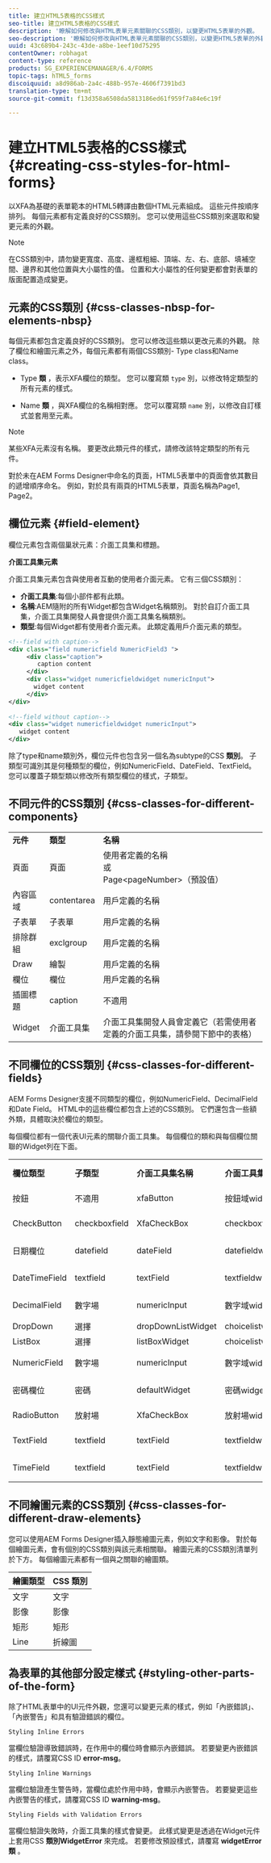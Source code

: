 ```yaml
---
title: 建立HTML5表格的CSS樣式
seo-title: 建立HTML5表格的CSS樣式
description: '瞭解如何修改與HTML表單元素關聯的CSS類別，以變更HTML5表單的外觀。 '
seo-description: '瞭解如何修改與HTML表單元素關聯的CSS類別，以變更HTML5表單的外觀。 '
uuid: 43c689b4-243c-43de-a8be-1eef10d75295
contentOwner: robhagat
content-type: reference
products: SG_EXPERIENCEMANAGER/6.4/FORMS
topic-tags: hTML5_forms
discoiquuid: a8d986ab-2a4c-488b-957e-4606f7391bd3
translation-type: tm+mt
source-git-commit: f13d358a6508da5813186ed61f959f7a84e6c19f

---
```



# 建立HTML5表格的CSS樣式 {#creating-css-styles-for-html-forms}

以XFA為基礎的表單範本的HTML5轉譯由數個HTML元素組成。 這些元件按順序排列。 每個元素都有定義良好的CSS類別。 您可以使用這些CSS類別來選取和變更元素的外觀。

>[!NOTE]
>
>在CSS類別中，請勿變更寬度、高度、邊框粗細、頂端、左、右、底部、填補空間、邊界和其他位置與大小屬性的值。 位置和大小屬性的任何變更都會對表單的版面配置造成變更。

## 元素的CSS類別 {#css-classes-nbsp-for-elements-nbsp}

每個元素都包含定義良好的CSS類別。 您可以修改這些類以更改元素的外觀。 除了欄位和繪圖元素之外，每個元素都有兩個CSS類別- Type class和Name class。

* Type **類** ，表示XFA欄位的類型。 您可以覆寫類 `type` 別，以修改特定類型的所有元素的樣式。

* Name **類** ，與XFA欄位的名稱相對應。 您可以覆寫類 `name` 別，以修改自訂樣式並套用至元素。

>[!NOTE]
>
>某些XFA元素沒有名稱。 要更改此類元件的樣式，請修改該特定類型的所有元件。

對於未在AEM Forms Designer中命名的頁面，HTML5表單中的頁面會依其數目的遞增順序命名。 例如，對於具有兩頁的HTML5表單，頁面名稱為Page1, Page2。

## 欄位元素 {#field-element}

欄位元素包含兩個巢狀元素：介面工具集和標題。

**介面工具集元素**

介面工具集元素包含與使用者互動的使用者介面元素。 它有三個CSS類別：

* **介面工具集**:每個小部件都有此類。
* **名稱**:AEM隨附的所有Widget都包含Widget名稱類別。 對於自訂介面工具集，介面工具集開發人員會提供介面工具集名稱類別。
* **類型**:每個Widget都有使用者介面元素。 此類定義用戶介面元素的類型。

```xml
<!--field with caption-->
<div class="field numericfield NumericField3 ">
     <div class="caption">
        caption content
     </div>
     <div class="widget numericfieldwidget numericInput">
       widget content
     </div>
</div>
 
<!--field without caption-->
<div class="widget numericfieldwidget numericInput">
   widget content
</div>
```

除了type和name類別外，欄位元件也包含另一個名為subtype的CSS **類別**。 子類型可識別其是何種類型的欄位，例如NumericField、DateField、TextField。 您可以覆蓋子類型類以修改所有類型欄位的樣式，子類型。

## 不同元件的CSS類別 {#css-classes-for-different-components}

<table> 
 <tbody> 
  <tr> 
   <td><strong>元件</strong></td> 
   <td><strong>類型</strong></td> 
   <td><strong>名稱</strong></td> 
  </tr> 
  <tr> 
   <td>頁面</td> 
   <td>頁面</td> 
   <td>使用者定義的名稱<br /> 或<br /> Page&lt;pageNumber&gt;（預設值）</td> 
  </tr> 
  <tr> 
   <td>內容區域</td> 
   <td>contentarea</td> 
   <td>用戶定義的名稱</td> 
  </tr> 
  <tr> 
   <td>子表單</td> 
   <td>子表單</td> 
   <td>用戶定義的名稱</td> 
  </tr> 
  <tr> 
   <td>排除群組</td> 
   <td>exclgroup</td> 
   <td>用戶定義的名稱</td> 
  </tr> 
  <tr> 
   <td>Draw</td> 
   <td>繪製</td> 
   <td>用戶定義的名稱</td> 
  </tr> 
  <tr> 
   <td>欄位</td> 
   <td>欄位</td> 
   <td>用戶定義的名稱</td> 
  </tr> 
  <tr> 
   <td>插圖標題</td> 
   <td>caption</td> 
   <td>不適用</td> 
  </tr> 
  <tr> 
   <td>Widget</td> 
   <td>介面工具集</td> 
   <td>介面工具集開發人員會定義它（若需使用者定義的介面工具集，請參閱下節中的表格）</td> 
  </tr> 
 </tbody> 
</table>

## 不同欄位的CSS類別 {#css-classes-for-different-fields}

AEM Forms Designer支援不同類型的欄位，例如NumericField、DecimalField和Date Field。 HTML中的這些欄位都包含上述的CSS類別。 它們還包含一些額外類，具體取決於欄位的類型。

每個欄位都有一個代表UI元素的關聯介面工具集。 每個欄位的類和與每個欄位關聯的Widget列在下面。

<table> 
 <tbody> 
  <tr> 
   <td><strong>欄位類型</strong></td> 
   <td><strong>子類型</strong></td> 
   <td><strong>介面工具集名稱</strong></td> 
   <td><strong>介面工具集類型</strong></td> 
   <td><strong>HTML UI標籤</strong></td> 
  </tr> 
  <tr> 
   <td>按鈕<br type="_moz" /> </td> 
   <td>不適用</td> 
   <td>xfaButton<br type="_moz" /> </td> 
   <td>按鈕域widget<br type="_moz" /> </td> 
   <td>input type=button<br type="_moz" /> </td> 
  </tr> 
  <tr> 
   <td>CheckButton<br type="_moz" /> </td> 
   <td>checkboxfield<br /> </td> 
   <td>XfaCheckBox<br type="_moz" /> </td> 
   <td>checkboxfieldwidget<br type="_moz" /> </td> 
   <td>輸入類型=複選框<br type="_moz" /> </td> 
  </tr> 
  <tr> 
   <td>日期欄位<br type="_moz" /> </td> 
   <td>datefield<br type="_moz" /> </td> 
   <td>dateField<br type="_moz" /> </td> 
   <td>datefieldwidget<br type="_moz" /> </td> 
   <td>輸入類型=文本<br type="_moz" /> </td> 
  </tr> 
  <tr> 
   <td>DateTimeField<br type="_moz" /> </td> 
   <td>textfield<br type="_moz" /> </td> 
   <td>textField<br type="_moz" /> </td> 
   <td>textfieldwidget</td> 
   <td>輸入類型=文本<br type="_moz" /> </td> 
  </tr> 
  <tr> 
   <td>DecimalField<br type="_moz" /> </td> 
   <td>數字場<br type="_moz" /> </td> 
   <td>numericInput<br type="_moz" /> </td> 
   <td>數字域widget<br type="_moz" /> </td> 
   <td>輸入類型=文本<br type="_moz" /> </td> 
  </tr> 
  <tr> 
   <td>DropDown<br type="_moz" /> </td> 
   <td>選擇<br type="_moz" /> </td> 
   <td>dropDownListWidget<br type="_moz" /> </td> 
   <td>choicelistwidget<br type="_moz" /> </td> 
   <td>sect</td> 
  </tr> 
  <tr> 
   <td>ListBox<br type="_moz" /> </td> 
   <td>選擇<br type="_moz" /> </td> 
   <td>listBoxWidget<br type="_moz" /> </td> 
   <td>choicelistwidget<br type="_moz" /> </td> 
   <td>ol</td> 
  </tr> 
  <tr> 
   <td>NumericField<br type="_moz" /> </td> 
   <td>數字場<br type="_moz" /> </td> 
   <td>numericInput<br type="_moz" /> </td> 
   <td>數字域widget<br type="_moz" /> </td> 
   <td>輸入類型=文本<br type="_moz" /> </td> 
  </tr> 
  <tr> 
   <td>密碼欄位<br type="_moz" /> </td> 
   <td>密碼<br type="_moz" /> </td> 
   <td>defaultWidget<br type="_moz" /> </td> 
   <td>密碼widget<br type="_moz" /> </td> 
   <td>輸入類型=密碼<br type="_moz" /> </td> 
  </tr> 
  <tr> 
   <td>RadioButton<br type="_moz" /> </td> 
   <td>放射場<br type="_moz" /> </td> 
   <td>XfaCheckBox<br type="_moz" /> </td> 
   <td>放射場widget<br type="_moz" /> </td> 
   <td>input type=radio<br type="_moz" /> </td> 
  </tr> 
  <tr> 
   <td>TextField<br type="_moz" /> </td> 
   <td>textfield<br type="_moz" /> </td> 
   <td>textField<br type="_moz" /> </td> 
   <td>textfieldwidget<br type="_moz" /> </td> 
   <td>輸入類型=文本<br type="_moz" /> </td> 
  </tr> 
  <tr> 
   <td>TimeField<br type="_moz" /> </td> 
   <td>textfield<br type="_moz" /> </td> 
   <td>textField<br type="_moz" /> </td> 
   <td>textfieldwidget<br type="_moz" /> </td> 
   <td>輸入類型=文本<br type="_moz" /> </td> 
  </tr> 
 </tbody> 
</table>

## 不同繪圖元素的CSS類別 {#css-classes-for-different-draw-elements}

您可以使用AEM Forms Designer插入靜態繪圖元素，例如文字和影像。 對於每個繪圖元素，會有個別的CSS類別與該元素相關聯。 繪圖元素的CSS類別清單列於下方。 每個繪圖元素都有一個與之關聯的繪圖類。

| **繪圖類型** | **CSS 類別** |
|---|---|
| 文字 | 文字 |
| 影像 | 影像 |
| 矩形 | 矩形 |
| Line | 折線圖 |

## 為表單的其他部分設定樣式 {#styling-other-parts-of-the-form}

除了HTML表單中的UI元件外觀，您還可以變更元素的樣式，例如「內嵌錯誤」、「內嵌警告」和具有驗證錯誤的欄位。

`Styling Inline Errors`

當欄位驗證導致錯誤時，在作用中的欄位時會顯示內嵌錯誤。 若要變更內嵌錯誤的樣式，請覆寫CSS ID **error-msg**。

`Styling Inline Warnings`

當欄位驗證產生警告時，當欄位處於作用中時，會顯示內嵌警告。 若要變更這些內嵌警告的樣式，請覆寫CSS ID **warning-msg**。

`Styling Fields with Validation Errors`

當欄位驗證失敗時，介面工具集的樣式會變更。 此樣式變更是透過在Widget元件上套用CSS **類別WidgetError** 來完成。 若要修改預設樣式，請覆寫 **widgetError類** 。
